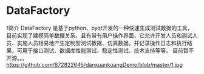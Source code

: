 # DataFactory
1简介
  DataFactory 是基于python、pyqt开发的一种快速生成测试数据的工具，目前实现了建模简单数据关系，且有带有用户操作界面，它允许开发人员和测试人员、实施人员轻易地产生定制型测试数据、仿真数据，并记录操作日志和执行结果，可用于接口测试、数据库性能测试、稳定性测试、技术支持等等。
  目前暂不开源。。。
  https://github.com/872822645/danxuankuangDemo/blob/master/1.jpg

